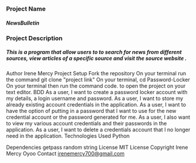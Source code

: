 ### Project Name
##### NewsBulletin
### Project Description
##### This is a program that allow users to to search for news from different sources, view articles of a specific source and visit the source website .
Author
Irene Mercy
Project Setup
Fork the repository On your terminal run the command git clone "project link" On your terminal, cd Password-Locker On your terminal then run the command code. to open the project on your text editor.
BDD
As a user, I want to create a password locker account with my details, a login username and password.
As a user, I want to store my already existing account credentials in the application.
As a user, I want to have the option of putting in a password that I want to use for the new credential account or the password generated for me.
As a user, I also want to view my various account credentials and their passwords in the application.
As a user, I want to delete a credentials account that I no longer need in the application.
Technologies Used
Python

Dependencies
getpass
random
string
License
MIT License
Copyright
Irene Mercy Oyoo
Contact
irenemercy700@gmail.com
